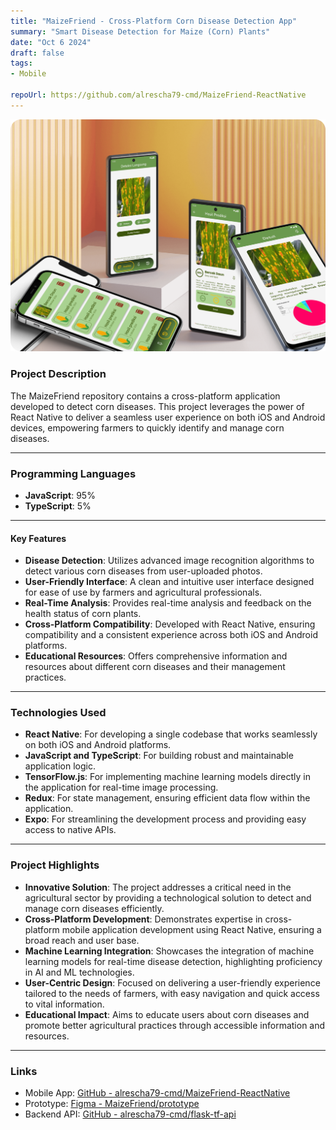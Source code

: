 ```yaml
---
title: "MaizeFriend - Cross-Platform Corn Disease Detection App"
summary: "Smart Disease Detection for Maize (Corn) Plants"
date: "Oct 6 2024"
draft: false
tags:
- Mobile

repoUrl: https://github.com/alrescha79-cmd/MaizeFriend-ReactNative
---
```


![Maizefriend](<../../../../public/projects/thumbnail-maizefriend.png>)

### **Project Description**

The MaizeFriend repository contains a cross-platform application developed to detect corn diseases. This project leverages the power of React Native to deliver a seamless user experience on both iOS and Android devices, empowering farmers to quickly identify and manage corn diseases.

---

### **Programming Languages**

- **JavaScript**: 95%
- **TypeScript**: 5%

---

#### **Key Features**

- **Disease Detection**: Utilizes advanced image recognition algorithms to detect various corn diseases from user-uploaded photos.
- **User-Friendly Interface**: A clean and intuitive user interface designed for ease of use by farmers and agricultural professionals.
- **Real-Time Analysis**: Provides real-time analysis and feedback on the health status of corn plants.
- **Cross-Platform Compatibility**: Developed with React Native, ensuring compatibility and a consistent experience across both iOS and Android platforms.
- **Educational Resources**: Offers comprehensive information and resources about different corn diseases and their management practices.

---

### **Technologies Used**

- **React Native**: For developing a single codebase that works seamlessly on both iOS and Android platforms.
- **JavaScript and TypeScript**: For building robust and maintainable application logic.
- **TensorFlow.js**: For implementing machine learning models directly in the application for real-time image processing.
- **Redux**: For state management, ensuring efficient data flow within the application.
- **Expo**: For streamlining the development process and providing easy access to native APIs.

---

### **Project Highlights**

- **Innovative Solution**: The project addresses a critical need in the agricultural sector by providing a technological solution to detect and manage corn diseases efficiently.
- **Cross-Platform Development**: Demonstrates expertise in cross-platform mobile application development using React Native, ensuring a broad reach and user base.
- **Machine Learning Integration**: Showcases the integration of machine learning models for real-time disease detection, highlighting proficiency in AI and ML technologies.
- **User-Centric Design**: Focused on delivering a user-friendly experience tailored to the needs of farmers, with easy navigation and quick access to vital information.
- **Educational Impact**: Aims to educate users about corn diseases and promote better agricultural practices through accessible information and resources.

---

### **Links**

- Mobile App: [GitHub - alrescha79-cmd/MaizeFriend-ReactNative](https://github.com/alrescha79-cmd/MaizeFriend-ReactNative)
- Prototype: [Figma - MaizeFriend/prototype](https://www.figma.com/proto/bnQ6h4Cs4ijxnVD74ysv46/MaizeFriend?node-id=43-242&t=f5EPhvnakccDz0fq-1&scaling=scale-down&content-scaling=fixed&page-id=0%3A1&starting-point-node-id=103%3A1382)
- Backend API: [GitHub - alrescha79-cmd/flask-tf-api](https://github.com/alrescha79-cmd/flask-tf-api)
